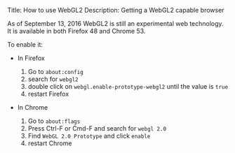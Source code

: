 Title: How to use WebGL2
Description: Getting a WebGL2 capable browser

As of September 13, 2016 WebGL2 is still an experimental web technology.
It is available in both Firefox 48 and Chrome 53.

To enable it:

*  In Firefox

   1. Go to `about:config`
   2. search for `webgl2`
   3. double click on `webgl.enable-prototype-webgl2` until the value is `true`
   4. restart Firefox

*  In Chrome

   1. Go to `about:flags`
   2. Press Ctrl-F or Cmd-F and search for `webgl 2.0`
   3. Find `WebGL 2.0 Prototype` and click `enable`
   4. restart Chrome


